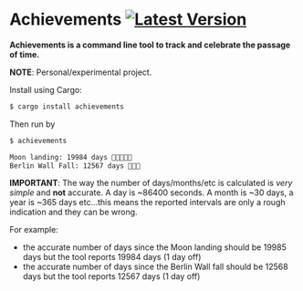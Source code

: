 # Achievements [![Latest Version]][crates.io]

[Latest Version]: https://img.shields.io/crates/v/achievements.svg
[crates.io]: https://crates.io/crates/achievements

**Achievements is a command line tool to track and celebrate the passage of time.**

**NOTE**: Personal/experimental project.

Install using Cargo:

```Bash
$ cargo install achievements
```

Then run by
```Bash
$ achievements

Moon landing: 19984 days 💎💎💎💎💎
Berlin Wall Fall: 12567 days 💎💎💎
```

**IMPORTANT**: The way the number of days/months/etc is calculated
is _very simple_ and **not** accurate. A day is ~86400 seconds.
A month is ~30 days, a year is ~365 days etc...this means the reported
intervals are only a rough indication and they can be wrong.

For example:
- the accurate number of days since the Moon landing should
  be 19985 days but the tool reports 19984 days (1 day off)
- the accurate number of days since the Berlin Wall fall should
  be 12568 days but the tool reports 12567 days (1 day off)
